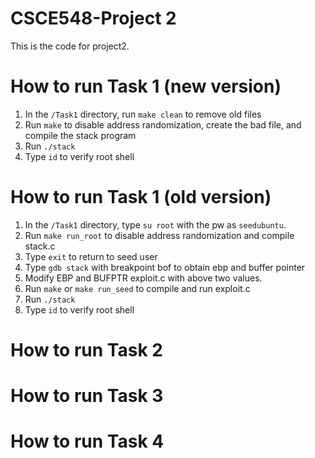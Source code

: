 # CSCE548-Project 2

This is the code for project2. 

# How to run Task 1 (new version)
 1. In the `/Task1` directory, run `make clean` to remove old files
 2. Run `make` to disable address randomization, create the bad file, and compile the stack program
 3. Run `./stack`
 4. Type `id` to verify root shell

# How to run Task 1 (old version)
 1. In the `/Task1` directory, type `su root` with the pw as `seedubuntu`.
 2. Run `make run_root` to disable address randomization and compile stack.c
 3. Type `exit` to return to seed user
 4. Type `gdb stack` with breakpoint bof to obtain ebp and buffer pointer
 5. Modify EBP and BUFPTR exploit.c with above two values. 
 6. Run `make` or `make run_seed` to compile and run exploit.c
 7. Run `./stack`
 8. Type `id` to verify root shell

# How to run Task 2


# How to run Task 3



# How to run Task 4

 
